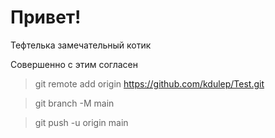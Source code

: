 # Привет!


Тефтелька замечательный котик

Совершенно с этим согласен


>git remote add origin https://github.com/kdulep/Test.git

>git branch -M main

>git push -u origin main
